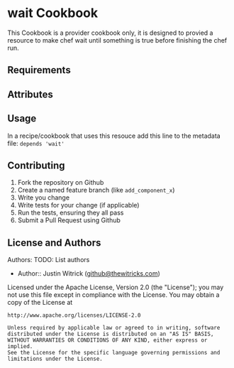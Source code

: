 wait Cookbook
=============
This Cookbook is a provider cookbook only, it is designed to provied a 
resource to make chef wait until something is true before finishing the chef 
run.

Requirements
------------

Attributes
----------

Usage
-----

In a recipe/cookbook that uses this resouce add this line to the metadata file:
`depends 'wait'`

Contributing
------------
1. Fork the repository on Github
2. Create a named feature branch (like `add_component_x`)
3. Write you change
4. Write tests for your change (if applicable)
5. Run the tests, ensuring they all pass
6. Submit a Pull Request using Github

License and Authors
-------------------
Authors: TODO: List authors
- Author:: Justin Witrick (github@thewitricks.com)

Licensed under the Apache License, Version 2.0 (the "License");
you may not use this file except in compliance with the License.
You may obtain a copy of the License at

    http://www.apache.org/licenses/LICENSE-2.0

    Unless required by applicable law or agreed to in writing, software
    distributed under the License is distributed on an "AS IS" BASIS,
    WITHOUT WARRANTIES OR CONDITIONS OF ANY KIND, either express or implied.
    See the License for the specific language governing permissions and
    limitations under the License.
